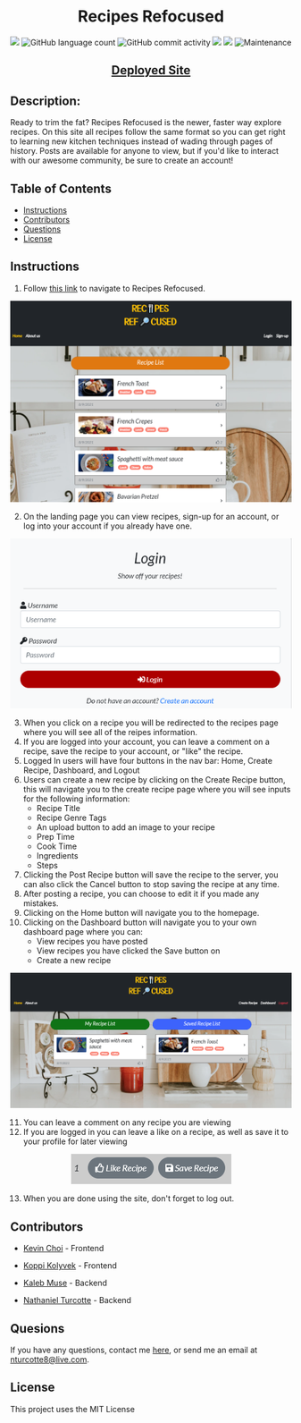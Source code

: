 <h1 align="center"><strong>Recipes Refocused</strong></h1>

<p align="center">
    <img src="https://img.shields.io/github/languages/top/TheHebi/recipe-forum-site">
    <img alt="GitHub language count" src="https://img.shields.io/github/languages/count/TheHebi/recipe-forum-site">
    <img alt="GitHub commit activity" src="https://img.shields.io/github/commit-activity/m/TheHebi/recipe-forum-site">
    <img src="https://img.shields.io/github/repo-size/TheHebi/recipe-forum-site">
    <img src="https://img.shields.io/badge/License-MIT-yellow.svg">
    <img alt="Maintenance" src="https://img.shields.io/maintenance/yes/2021">
</p>

<h2 align="center">
  <a href="https://recipes-refocused.herokuapp.com/">Deployed Site</a>
</h2>

## Description:

Ready to trim the fat? Recipes Refocused is the newer, faster way explore recipes. On this site all recipes follow the same format so you can get right to learning new kitchen techniques instead of wading through pages of history. Posts are available for anyone to view, but if you'd like to interact with our awesome community, be sure to create an account!

## Table of Contents

- [Instructions](#instructions)
- [Contributors](#contributors)
- [Questions](#questions)
- [License](#license)

## Instructions

1. Follow <a href="https://recipes-refocused.herokuapp.com/">this link</a> to navigate to Recipes Refocused.

<p align="center">
    <img src="./images/landing-page.png">
</p>

2. On the landing page you can view recipes, sign-up for an account, or log into your account if you already have one.

<p align="center">
    <img src="./images/login.png">
</p>

3. When you click on a recipe you will be redirected to the recipes page where you will see all of the reipes information.
4. If you are logged into your account, you can leave a comment on a recipe, save the recipe to your account, or "like" the recipe.
5. Logged In users will have four buttons in the nav bar: Home, Create Recipe, Dashboard, and Logout
6. Users can create a new recipe by clicking on the Create Recipe button, this will navigate you to the create recipe page where you will see inputs for the following information:
   - Recipe Title
   - Recipe Genre Tags
   - An upload button to add an image to your recipe
   - Prep Time
   - Cook Time
   - Ingredients
   - Steps
7. Clicking the Post Recipe button will save the recipe to the server, you can also click the Cancel button to stop saving the recipe at any time.
8. After posting a recipe, you can choose to edit it if you made any mistakes.
9. Clicking on the Home button will navigate you to the homepage.
10. Clicking on the Dashboard button will navigate you to your own dashboard page where you can:
    - View recipes you have posted
    - View recipes you have clicked the Save button on
    - Create a new recipe

<p align="center">
    <img src="./images/dashboard.png">
</p>

11. You can leave a comment on any recipe you are viewing
12. If you are logged in you can leave a like on a recipe, as well as save it to your profile for later viewing

<p align="center">
    <img src="./images/likes-and-saves.png">
</p>

13. When you are done using the site, don't forget to log out.

## Contributors

- <a href="https://github.com/rhwlffk1028">Kevin Choi</a> - Frontend

- <a href="https://github.com/kkolyvek">Koppi Kolyvek</a> - Frontend

- <a href="https://github.com/kcmuse">Kaleb Muse</a> - Backend

- <a href="https://github.com/TheHebi">Nathaniel Turcotte</a> - Backend

## Quesions

If you have any questions, contact me <a href="https://github.com/TheHebi" target="_blank">here</a>, or send me an email at nturcotte8@live.com.

## License

This project uses the MIT License
